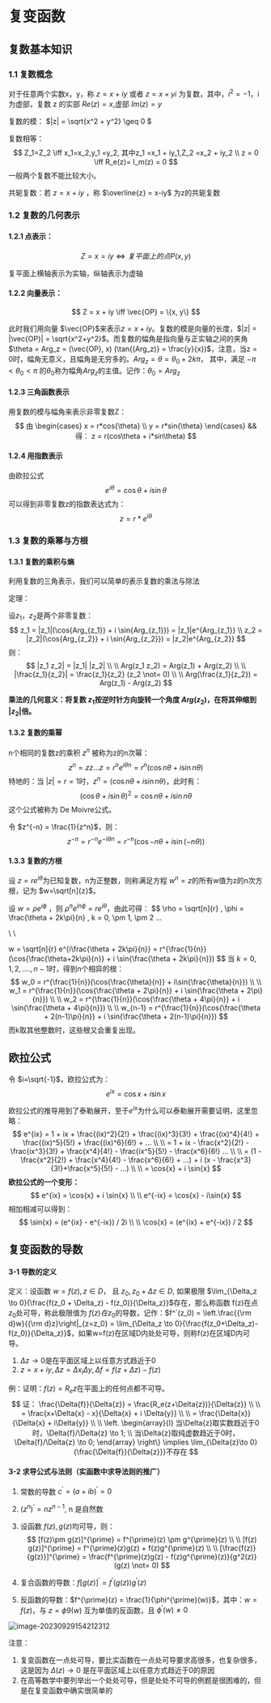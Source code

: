 # 复变函数

## 复数基本知识

### 1.1 复数概念

对于任意两个实数x，y，称 $z = x+iy$ 或者 $z=x+yi$ 为复数，其中，$i^2 = -1$，i 为虚部，复数 z 的实部 $Re(z) = x$,虚部 $Im(z) = y$

复数的模： $|z| = \sqrt{x^2 + y^2} \geq 0 $

复数相等：
$$
Z_1=Z_2 \iff x_1=x_2,y_1 =y_2, 其中z_1 =x_1 + iy_1,Z_2 =x_2 + iy_2 \\
z = 0 \iff R_e(z)= I_m(z) = 0
$$
一般两个复数不能比较大小。

共轭复数：若 $z = x + iy$ ，称 $\overline{z} = x-iy$ 为z的共轭复数

### 1.2 复数的几何表示

#### 1.2.1 点表示：

$$
Z = x = iy \iff 复平面上的点 P(x, y)
$$

复平面上横轴表示为实轴，纵轴表示为虚轴



#### 1.2.2 向量表示：

$$
Z = x + iy \iff \vec{OP} = \{x, y\}
$$

此时我们用向量 $\vec{OP}$来表示$z=x+iy$。复数的模是向量的长度，$|z| = |\vec{OP}| = \sqrt{x^2+y^2}$。而复数的幅角是指向量与正实轴之间的夹角 $\theta = Arg_z = (\vec{OP}, x) (\tan{(Arg_z)} = \frac{y}{x})$，注意，当z = 0时，幅角无意义，且幅角是无穷多的。$Arg_z = \theta = \theta_0 + 2k\pi$， 其中，满足 $-\pi < \theta_0 < \pi$ 的$\theta_0$称为幅角$Arg_z$的主值。记作：$\theta_0 = Arg_z$

#### 1.2.3 三角函数表示

用复数的模与幅角来表示非零复数Z：
$$
由 
\begin{cases} 
x = r*cos{\theta}
\\
y = r*sin{\theta}
\end{cases}
&&
得：
z = r(cos\theta + i*sin\theta)
$$

#### 1.2.4 用指数表示

由欧拉公式
$$
e^{i\theta} = \cos{\theta} + i \sin{\theta}
$$
可以得到非零复数z的指数表达式为：
$$
z = r * e^{i\theta}
$$


### 1.3 复数的乘幂与方根

#### 1.3.1 复数的乘积与熵

利用复数的三角表示，我们可以简单的表示复数的乘法与除法

定理：

设$z_1， z_2$是两个非零复数：
$$
z_1 = |z_1|(\cos{Arg_{z_1}} + i \sin{Arg_{z_1}}) = |z_1|e^{Arg_{z_1}}
\\
z_2 = |z_2|(\cos{Arg_{z_2}} + i \sin{Arg_{z_2}}) = |z_2|e^{Arg_{z_2}}
$$
则：
$$
|z_1 z_2| = |z_1| |z_2|
\\ \\
Arg(z_1 z_2) = Arg(z_1) + Arg(z_2)
\\ \\
|\frac{z_1}{z_2}| = \frac{z_1}{z_2} (z_2 \not= 0)
\\ \\
Arg(\frac{z_1}{z_2}) = Arg(z_1) - Arg(z_2)
$$


**乘法的几何意义：将复数 $z_1$按逆时针方向旋转一个角度 $Arg(z_2)$，在将其伸缩到 $|z_2|$倍。**



#### 1.3.2 复数的乘幂

n个相同的复数z的乘积 $z^n$ 被称为z的n次幂：
$$
z^n = zz...z = r^n e^{i \theta n} = r^n(\cos{n\theta} + i\sin{n \theta})
$$
特地的：当 $|z| = r = 1$时，$z^n = (\cos{n\theta} + i \sin{n\theta})$，此时有：
$$
(\cos{\theta} + i \sin{\theta})^2 = \cos{n\theta} + i\sin{n\theta}
$$
这个公式被称为 De Moivre公式。

令 $z^{-n} = \frac{1}{z^n}$，则：
$$
z^{-n} = r^{-n}e^{-i \theta n} = r^{-n}(\cos{-n\theta} + i\sin(-n\theta))
$$


#### 1.3.3 复数的方根

设 $z = r e^{i\theta}$为已知复数，n为正整数，则称满足方程 $w^n = z$的所有w值为z的n次方根，记为 $w=\sqrt[n]{z}$。

设 $w = \rho e^{i\phi}$ ，则 $\rho ^ {n} e^{i n \phi} = r e^{i\theta}$，由此可得：
$$
\rho = \sqrt[n]{r}
,
\phi = \frac{\theta + 2k\pi}{n}
,
k = 0, \pm 1, \pm 2 ...

\\ \\

w = \sqrt[n]{r} e^{i\frac{\theta + 2k\pi}{n}} = r^{\frac{1}{n}}(\cos{\frac{\theta+2k\pi}{n}} + i \sin{\frac{\theta + 2k\pi}{n}})
$$
当 $k = 0, 1, 2, ...., n-1$时，得到n个相异的根：
$$
w_0 = r^{\frac{1}{n}}(\cos{\frac{\theta}{n}} + i\sin{\frac{\theta}{n}})
\\ \\
w_1 = r^{\frac{1}{n}}(\cos{\frac{\theta + 2\pi}{n}} + i \sin{\frac{\theta + 2\pi}{n}})
\\ \\
w_2 = r^{\frac{1}{n}}(\cos{\frac{\theta + 4\pi}{n}} + i \sin{\frac{\theta + 4\pi}{n}})
\\ \\
w_{n-1} = r^{\frac{1}{n}}(\cos{\frac{\theta + 2(n-1)\pi}{n}} + i \sin{\frac{\theta + 2(n-1)\pi}{n}})
$$
而k取其他整数时，这些根又会重复出现。



## 欧拉公式

令 $i=\sqrt{-1}$，欧拉公式为：
$$
e^{ix} = \cos{x} + i \sin{x}
$$


欧拉公式的推导用到了泰勒展开，至于$e^{ix}$为什么可以泰勒展开需要证明，这里忽略：
$$
e^{ix} = 1 + ix + \frac{(ix)^2}{2!} + \frac{(ix)^3}{3!} + \frac{(ix)^4}{4!} + \frac{(ix)^5}{5!} + \frac{(ix)^6}{6!} + ...
\\ \\
= 1 + ix - \frac{x^2}{2!} - \frac{ix^3}{3!} + \frac{x^4}{4!} - \frac{ix^5}{5!} - \frac{x^6}{6!} ...
\\ \\
= (1 - \frac{x^2}{2!} + \frac{x^4}{4!} - \frac{x^6}{6!} + ...) + i (x - \frac{x^3}{3!}+\frac{x^5}{5!} - ...)
\\ \\ 
= \cos{x} + i \sin{x}
$$
**欧拉公式的一个变形：**
$$
e^{ix} = \cos{x} + i \sin{x}
\\ \\
e^{-ix} = \cos{x} - i\sin{x}
$$
相加相减可以得到：
$$
\sin{x} = (e^{ix} - e^{-ix}) / 2i
\\ \\
\cos{x} = (e^{ix} + e^{-ix}) / 2
$$


## 复变函数的导数

#### 3-1 导数的定义



定义：设函数 $w = f(z), z \in D$， 且 $z_0, z_0+\Delta{z} \in D$, 如果极限 $\lim_{\Delta_z \to 0}{\frac{f(z_0 + \Delta_z) - f(z_0)}{\Delta_z}}$存在，那么称函数 f(z)在点 $z_0$处可导，称此极限值为 $f(z)在z_0$的导数，记作：$f^`(z_0) = \left.\frac{{\rm d}w}{{\rm d}z}\right|_{z=z_0} = \lim_{\Delta_z \to 0}{\frac{f(z_0+\Delta_z)-f(z_0)}{\Delta_z}}$，如果w=f(z)在区域D内处处可导，则称f(z)在区域D内可导。

1. $\Delta{z} \to 0$是在平面区域上以任意方式趋近于0
2. $z=x+iy, \Delta{z}=\Delta{x}_i\Delta{y}, \Delta{f} = f(z+\Delta{z})-f(z)$



例：证明：$f(z) = R_e z$在平面上的任何点都不可导。
$$
证： \frac{\Delta{f}}{\Delta{z}} = \frac{R_e(z+\Delta{z})}{\Delta{z}}
\\ \\
= \frac{x+\Delta{x} - x}{\Delta{x} + i \Delta{y}}
\\ \\
= \frac{\Delta{x}}{\Delta{x} + i\Delta{y}}
\\ \\
\left.
\begin{array}{l}
当\Delta{z}取实数趋近于0时，\Delta{f}/\Delta{z} \to 1;
\\
当\Delta{z}取纯虚数趋近于0时，\Delta{f}/\Delta{z} \to 0;
\end{array}
\right\}
\implies \lim_{\Delta{z}\to 0}{\frac{\Delta{f}}{\Delta{z}}}不存在
$$


#### 3-2 求导公式与法则（实函数中求导法则的推广）

1. 常数的导数 $c^{\prime} = (a + i b)^{\prime} = 0$

2. $(z^n)^{\prime} = n z^{n-1}$, n 是自然数

3. 设函数 $f(z), g(z)$均可导，则：
   $$
   [f(z)\pm g(z)]^{\prime} = f^{\prime}(z) \pm g^{\prime}(z)
   \\ \\
   [f(z) g(z)]^{\prime} = f^{\prime}(z)g(z) + f(z)g^{\prime}(z)
   \\ \\
   [\frac{f(z)}{g(z)}]^{\prime} = \frac{f^{\prime}(z)g(z) - f(z)g^{\prime}(z)}{g^2(z)} (g(z) \not= 0)
   $$

4. 复合函数的导数：$f[g(z)]^{\prime} = f^{\prime}(g(z))g^{\prime}(z)$

5. 反函数的导数：$f^{\prime}(z) = \frac{1}{\phi^{\prime}(w)}$，其中：$w=f(z)$，与 $z=\phi9(w)$ 互为单值的反函数，且 $\phi^{\prime}(w) \not= 0$

![image-20230929154212312](.\image-20230929154212312.png)

注意：

1. 复变函数在一点处可导，要比实函数在一点处可导要求高很多，也复杂很多，这是因为 $\Delta(z) \to 0$ 是在平面区域上以任意方式趋近于0的原因
2. 在高等数学中要列举出一个处处可导，但是处处不可导的例题是很困难的，但是在复变函数中确实很简单的





















